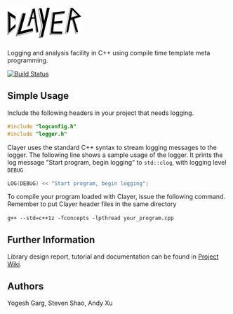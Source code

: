 # ![Clayer](static/clayer.png)
Logging and analysis facility in C++ using compile time template meta programming.

[![Build Status](https://travis-ci.org/yogeshg/clayer.svg?branch=master)](https://travis-ci.org/yogeshg/clayer)

## Simple Usage
Include the following headers in your project that needs logging.

```cpp
#include "logconfig.h"
#include "logger.h"
```

Clayer uses the standard C++ syntax to stream logging messages to the logger. The following line shows a sample usage of the logger. It prints the log message "Start program, begin logging" to `std::clog`, with logging level `DEBUG`

```cpp
LOG(DEBUG) << "Start program, begin logging";
```

To compile your program loaded with Clayer, issue the following command. Remember to put Clayer header files in the same directory

```g++ --std=c++1z -fconcepts -lpthread your_program.cpp```

## Further Information
Library design report, tutorial and documentation can be found in [Project Wiki].

## Authors
Yogesh Garg, Steven Shao, Andy Xu

[Project Wiki]: https://github.com/yogeshg/clayer/wiki/
